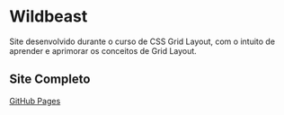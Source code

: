 # Wildbeast

Site desenvolvido durante o curso de CSS Grid Layout, com o intuito de aprender e aprimorar os conceitos de Grid Layout.

## Site Completo ##

[GitHub Pages](https://joaostavares.github.io/Wildbeast/)

